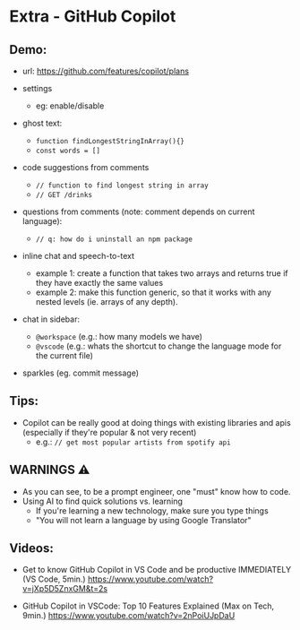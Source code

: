 

# Extra - GitHub Copilot



## Demo:

- url: https://github.com/features/copilot/plans 

- settings
    - eg: enable/disable

- ghost text:
    - `function findLongestStringInArray(){}`
    - `const words = []`

- code suggestions from comments
    - `// function to find longest string in array`
    - `// GET /drinks`

- questions from comments (note: comment depends on current language):
    - `// q: how do i uninstall an npm package`

- inline chat and speech-to-text
    - example 1: create a function that takes two arrays and returns true if they have exactly the same values
    - example 2: make this function generic, so that it works with any nested levels (ie. arrays of any depth).

- chat in sidebar:
    - `@workspace` (e.g.: how many models we have)
    - `@vscode` (e.g.: whats the shortcut to change the language mode for the current file)

- sparkles (eg. commit message)


## Tips:

- Copilot can be really good at doing things with existing libraries and apis (especially if they're popular & not very recent)
    - e.g.: `// get most popular artists from spotify api`


## WARNINGS ⚠️ 
- As you can see, to be a prompt engineer, one "must" know how to code.
- Using AI to find quick solutions vs. learning
    - If you're learning a new technology, make sure you type things
    - "You will not learn a language by using Google Translator"


## Videos:

- Get to know GitHub Copilot in VS Code and be productive IMMEDIATELY (VS Code, 5min.)
https://www.youtube.com/watch?v=jXp5D5ZnxGM&t=2s

- GitHub Copilot in VSCode: Top 10 Features Explained (Max on Tech, 9min.)
https://www.youtube.com/watch?v=2nPoiUJpDaU




